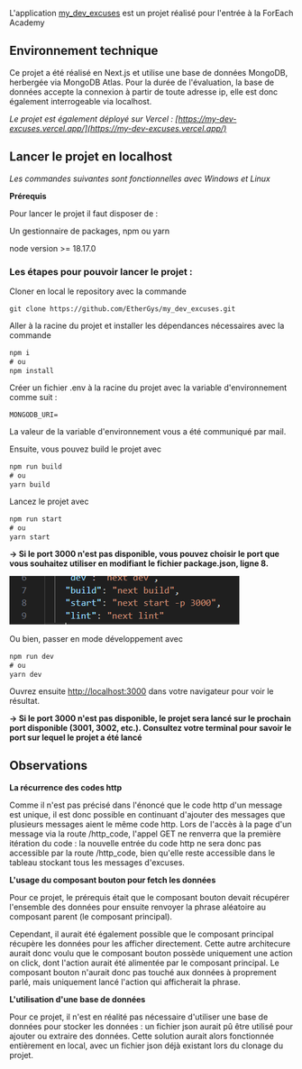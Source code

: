 L'application [my_dev_excuses](https://github.com/EtherGys/my_dev_excuses) est un projet réalisé pour l'entrée à la ForEach Academy


## Environnement technique

Ce projet a été réalisé en Next.js et utilise une base de données MongoDB, herbergée via MongoDB Atlas. Pour la durée de l'évaluation, la base de données accepte la connexion à partir de toute adresse ip, elle est donc également interrogeable via localhost.

_Le projet est également déployé sur Vercel : [https://my-dev-excuses.vercel.app/](https://my-dev-excuses.vercel.app/)_
## Lancer le projet en localhost
_Les commandes suivantes sont fonctionnelles avec Windows et Linux_

**Prérequis**

Pour lancer le projet il faut disposer de : 

Un gestionnaire de packages, npm ou yarn

node version >= 18.17.0

### Les étapes pour pouvoir lancer le projet : 


Cloner en local le repository avec la commande

```
git clone https://github.com/EtherGys/my_dev_excuses.git
```

Aller à la racine du projet et installer les dépendances nécessaires avec la commande
``` 
npm i 
# ou
npm install
```
Créer un fichier .env à la racine du projet avec la variable d'environnement comme suit : 

```
MONGODB_URI=
```

La valeur de la variable d'environnement vous a été communiqué par mail.


Ensuite, vous pouvez build le projet avec
``` 
npm run build
# ou
yarn build
```


Lancez le projet avec 
```
npm run start
# ou
yarn start
```
**-> Si le port 3000 n'est pas disponible, vous pouvez choisir le port que vous souhaitez utiliser en modifiant le fichier package.json, ligne 8.**


![alt text](image.png)

Ou bien, passer en mode développement avec 
```
npm run dev
# ou
yarn dev
```

Ouvrez ensuite  [http://localhost:3000](http://localhost:3000) dans votre navigateur pour voir le résultat.


**-> Si le port 3000 n'est pas disponible, le projet sera lancé sur le prochain port disponible (3001, 3002, etc.). Consultez votre terminal pour savoir le port sur lequel le projet a été lancé**



## Observations

**La récurrence des codes http**

Comme il n'est pas précisé dans l'énoncé que le code http d'un message est unique, il est donc possible en continuant d'ajouter des messages que plusieurs messages aient le même code http. Lors de l'accès à la page d'un message via la route /http_code, l'appel GET ne renverra que la première itération du code : la nouvelle entrée du code http ne sera donc pas accessible par la route /http_code, bien qu'elle reste accessible dans le tableau stockant tous les messages d'excuses.

**L'usage du composant bouton pour fetch les données**

Pour ce projet, le prérequis était que le composant bouton devait récupérer l'ensemble des données pour ensuite renvoyer la phrase aléatoire au composant parent (le composant principal).

Cependant, il aurait été également possible que le composant principal récupère les données pour les afficher directement.
Cette autre architecure aurait donc voulu que le composant bouton possède uniquement une action on click, dont l'action aurait été alimentée par le composant principal. Le composant bouton n'aurait donc pas touché aux données à proprement parlé, mais uniquement lancé l'action qui afficherait la phrase. 

**L'utilisation d'une base de données**

Pour ce projet, il n'est en réalité pas nécessaire d'utiliser une base de données pour stocker les données : un fichier json aurait pû être utilisé pour ajouter ou extraire des données.
Cette solution aurait alors fonctionnée entièrement en local, avec un fichier json déjà existant lors du clonage du projet.